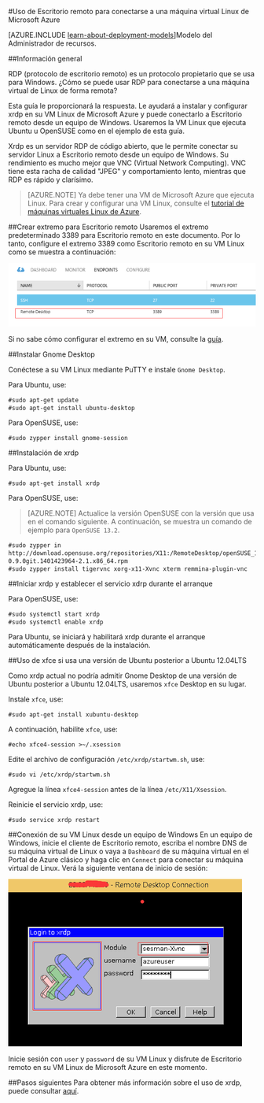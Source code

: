 <properties
	pageTitle="Escritorio remoto a una máquina virtual Linux | Microsoft Azure"
	description="Obtenga información acerca de cómo instalar y configurar Escritorio remoto para conectarse a una máquina virtual Linux de Microsoft Azure."
	services="virtual-machines"
	documentationCenter=""
	authors="SuperScottz"
	manager="timlt"
	editor=""
	tags="azure-service-management"/>

<tags
	ms.service="virtual-machines"
	ms.workload="infrastructure-services"
	ms.tgt_pltfrm="vm-linux"
	ms.devlang="na"
	ms.topic="article"
	ms.date="02/01/2016"
	ms.author="mingzhan"/>


#Uso de Escritorio remoto para conectarse a una máquina virtual Linux de Microsoft Azure

[AZURE.INCLUDE [learn-about-deployment-models](../../includes/learn-about-deployment-models-classic-include.md)]Modelo del Administrador de recursos.


##Información general

RDP (protocolo de escritorio remoto) es un protocolo propietario que se usa para Windows. ¿Cómo se puede usar RDP para conectarse a una máquina virtual de Linux de forma remota?

Esta guía le proporcionará la respuesta. Le ayudará a instalar y configurar xrdp en su VM Linux de Microsoft Azure y puede conectarlo a Escritorio remoto desde un equipo de Windows. Usaremos la VM Linux que ejecuta Ubuntu u OpenSUSE como en el ejemplo de esta guía.

Xrdp es un servidor RDP de código abierto, que le permite conectar su servidor Linux a Escritorio remoto desde un equipo de Windows. Su rendimiento es mucho mejor que VNC (Virtual Network Computing). VNC tiene esta racha de calidad "JPEG" y comportamiento lento, mientras que RDP es rápido y clarísimo.


> [AZURE.NOTE] Ya debe tener una VM de Microsoft Azure que ejecuta Linux. Para crear y configurar una VM Linux, consulte el [tutorial de máquinas virtuales Linux de Azure](virtual-machines-linux-tutorial.md).


##Crear extremo para Escritorio remoto
Usaremos el extremo predeterminado 3389 para Escritorio remoto en este documento. Por lo tanto, configure el extremo 3389 como Escritorio remoto en su VM Linux como se muestra a continuación:


![imagen](./media/virtual-machines-linux-remote-desktop/no1.png)


Si no sabe cómo configurar el extremo en su VM, consulte la [guía](virtual-machines-set-up-endpoints.md).


##Instalar Gnome Desktop

Conéctese a su VM Linux mediante PuTTY e instale `Gnome Desktop`.

Para Ubuntu, use:

	#sudo apt-get update
	#sudo apt-get install ubuntu-desktop


Para OpenSUSE, use:

	#sudo zypper install gnome-session

##Instalación de xrdp

Para Ubuntu, use:

	#sudo apt-get install xrdp

Para OpenSUSE, use:

> [AZURE.NOTE] Actualice la versión OpenSUSE con la versión que usa en el comando siguiente. A continuación, se muestra un comando de ejemplo para `OpenSUSE 13.2`.

	#sudo zypper in http://download.opensuse.org/repositories/X11:/RemoteDesktop/openSUSE_13.2/x86_64/xrdp-0.9.0git.1401423964-2.1.x86_64.rpm
    #sudo zypper install tigervnc xorg-x11-Xvnc xterm remmina-plugin-vnc


##Iniciar xrdp y establecer el servicio xdrp durante el arranque

Para OpenSUSE, use:

	#sudo systemctl start xrdp
	#sudo systemctl enable xrdp

Para Ubuntu, se iniciará y habilitará xrdp durante el arranque automáticamente después de la instalación.

##Uso de xfce si usa una versión de Ubuntu posterior a Ubuntu 12.04LTS

Como xrdp actual no podría admitir Gnome Desktop de una versión de Ubuntu posterior a Ubuntu 12.04LTS, usaremos `xfce` Desktop en su lugar.

Instale `xfce`, use:

    #sudo apt-get install xubuntu-desktop

A continuación, habilite `xfce`, use:

    #echo xfce4-session >~/.xsession

Edite el archivo de configuración `/etc/xrdp/startwm.sh`, use:

    #sudo vi /etc/xrdp/startwm.sh   

Agregue la línea `xfce4-session` antes de la línea `/etc/X11/Xsession`.

Reinicie el servicio xrdp, use:

    #sudo service xrdp restart


##Conexión de su VM Linux desde un equipo de Windows
En un equipo de Windows, inicie el cliente de Escritorio remoto, escriba el nombre DNS de su máquina virtual de Linux o vaya a `Dashboard` de su máquina virtual en el Portal de Azure clásico y haga clic en `Connect` para conectar su máquina virtual de Linux. Verá la siguiente ventana de inicio de sesión:

![imagen](./media/virtual-machines-linux-remote-desktop/no2.png)

Inicie sesión con `user` y `password` de su VM Linux y disfrute de Escritorio remoto en su VM Linux de Microsoft Azure en este momento.


##Pasos siguientes
Para obtener más información sobre el uso de xrdp, puede consultar [aquí](http://www.xrdp.org/).

<!---HONumber=AcomDC_0204_2016-->